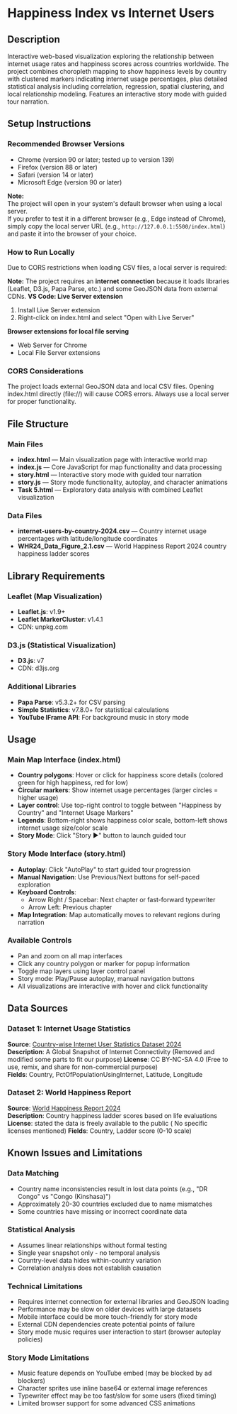 # Happiness Index vs Internet Users

## Description
Interactive web-based visualization exploring the relationship between internet usage rates and happiness scores across countries worldwide. The project combines choropleth mapping to show happiness levels by country with clustered markers indicating internet usage percentages, plus detailed statistical analysis including correlation, regression, spatial clustering, and local relationship modeling. Features an interactive story mode with guided tour narration.

## Setup Instructions

### Recommended Browser Versions
- Chrome (version 90 or later; tested up to version 139)
- Firefox (version 88 or later)
- Safari (version 14 or later)
- Microsoft Edge (version 90 or later)

**Note:**  
The project will open in your system's default browser when using a local server.  
If you prefer to test it in a different browser (e.g., Edge instead of Chrome), simply copy the local server URL (e.g., `http://127.0.0.1:5500/index.html`) and paste it into the browser of your choice.

### How to Run Locally
Due to CORS restrictions when loading CSV files, a local server is required:

**Note:** The project requires an **internet connection** because it loads libraries (Leaflet, D3.js, Papa Parse, etc.) and some GeoJSON data from external CDNs. 
**VS Code: Live Server extension**
1. Install Live Server extension
2. Right-click on index.html and select "Open with Live Server"

**Browser extensions for local file serving**
- Web Server for Chrome
- Local File Server extensions

### CORS Considerations
The project loads external GeoJSON data and local CSV files. Opening index.html directly (file://) will cause CORS errors. Always use a local server for proper functionality.

## File Structure

### Main Files
- **index.html** — Main visualization page with interactive world map
- **index.js** — Core JavaScript for map functionality and data processing
- **story.html** — Interactive story mode with guided tour narration
- **story.js** — Story mode functionality, autoplay, and character animations
- **Task 5.html** — Exploratory data analysis with combined Leaflet visualization

### Data Files
- **internet-users-by-country-2024.csv** — Country internet usage percentages with latitude/longitude coordinates
- **WHR24_Data_Figure_2.1.csv** — World Happiness Report 2024 country happiness ladder scores

## Library Requirements

### Leaflet (Map Visualization)
- **Leaflet.js**: v1.9+
- **Leaflet MarkerCluster**: v1.4.1
- CDN: unpkg.com

### D3.js (Statistical Visualization)
- **D3.js**: v7
- CDN: d3js.org

### Additional Libraries
- **Papa Parse**: v5.3.2+ for CSV parsing
- **Simple Statistics**: v7.8.0+ for statistical calculations
- **YouTube IFrame API**: For background music in story mode

## Usage

### Main Map Interface (index.html)
- **Country polygons**: Hover or click for happiness score details (colored green for high happiness, red for low)
- **Circular markers**: Show internet usage percentages (larger circles = higher usage)
- **Layer control**: Use top-right control to toggle between "Happiness by Country" and "Internet Usage Markers"
- **Legends**: Bottom-right shows happiness color scale, bottom-left shows internet usage size/color scale
- **Story Mode**: Click "Story ▶" button to launch guided tour

### Story Mode Interface (story.html)
- **Autoplay**: Click "AutoPlay" to start guided tour progression
- **Manual Navigation**: Use Previous/Next buttons for self-paced exploration
- **Keyboard Controls**: 
  - Arrow Right / Spacebar: Next chapter or fast-forward typewriter
  - Arrow Left: Previous chapter
- **Map Integration**: Map automatically moves to relevant regions during narration

### Available Controls
- Pan and zoom on all map interfaces
- Click any country polygon or marker for popup information
- Toggle map layers using layer control panel
- Story mode: Play/Pause autoplay, manual navigation buttons
- All visualizations are interactive with hover and click functionality

## Data Sources

### Dataset 1: Internet Usage Statistics
**Source**: [Country-wise Internet User Statistics Dataset 2024](https://www.kaggle.com/datasets/arpitsinghaiml/country-wise-internet-user-statistics-dataset-2024?resource=download)  
**Description**: A Global Snapshot of Internet Connectivity (Removed and modified some parts to fit our purpose)
**License**: CC BY-NC-SA 4.0 (Free to use, remix, and share for non-commercial purpose)  
**Fields**: Country, PctOfPopulationUsingInternet, Latitude, Longitude

### Dataset 2: World Happiness Report
**Source**: [World Happiness Report 2024](https://www.worldhappiness.report/data-sharing/)  
**Description**: Country happiness ladder scores based on life evaluations  
**License**: stated the data is freely available to the public ( No specific licenses mentioned) 
**Fields**: Country, Ladder score (0-10 scale)

## Known Issues and Limitations

### Data Matching
- Country name inconsistencies result in lost data points (e.g., "DR Congo" vs "Congo (Kinshasa)")
- Approximately 20-30 countries excluded due to name mismatches
- Some countries have missing or incorrect coordinate data

### Statistical Analysis
- Assumes linear relationships without formal testing
- Single year snapshot only - no temporal analysis
- Country-level data hides within-country variation
- Correlation analysis does not establish causation

### Technical Limitations
- Requires internet connection for external libraries and GeoJSON loading
- Performance may be slow on older devices with large datasets
- Mobile interface could be more touch-friendly for story mode
- External CDN dependencies create potential points of failure
- Story mode music requires user interaction to start (browser autoplay policies)

### Story Mode Limitations
- Music feature depends on YouTube embed (may be blocked by ad blockers)
- Character sprites use inline base64 or external image references
- Typewriter effect may be too fast/slow for some users (fixed timing)
- Limited browser support for some advanced CSS animations